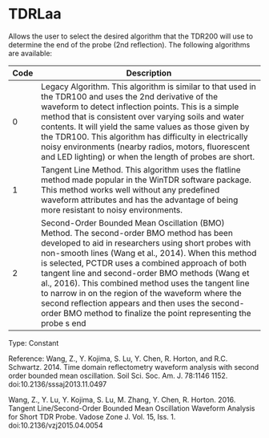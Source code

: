 # TDRLaa

Allows the user to select the desired algorithm that the TDR200 will use to determine the end of the probe (2nd reflection). The following algorithms are available:

| Code | Description                                                                                                                                                                                                                                                                                                                                                                                                                                                                                                                                       |
| ---- | ------------------------------------------------------------------------------------------------------------------------------------------------------------------------------------------------------------------------------------------------------------------------------------------------------------------------------------------------------------------------------------------------------------------------------------------------------------------------------------------------------------------------------------------------- |
| 0    | Legacy Algorithm. This algorithm is similar to that used in the TDR100 and uses the 2nd derivative of the waveform to detect inflection points. This is a simple method that is consistent over varying soils and water contents. It will yield the same values as those given by the TDR100. This algorithm has difficulty in electrically noisy environments (nearby radios, motors, fluorescent and LED lighting) or when the length of probes are short.                                                                                      |
| 1    | Tangent Line Method. This algorithm uses the flatline method made popular in the WinTDR software package. This method works well without any predefined waveform attributes and has the advantage of being more resistant to noisy environments.                                                                                                                                                                                                                                                                                                  |
| 2    | Second-Order Bounded Mean Oscillation (BMO) Method. The second-order BMO method has been developed to aid in researchers using short probes with non-smooth lines (Wang et al., 2014). When this method is selected, PCTDR uses a combined approach of both tangent line and second-order BMO methods (Wang et al., 2016). This combined method uses the tangent line to narrow in on the region of the waveform where the second reflection appears and then uses the second-order BMO method to finalize the point representing the probe s end |

Type: Constant

Reference: Wang, Z., Y. Kojima, S. Lu, Y. Chen, R. Horton, and R.C. Schwartz. 2014. Time domain reflectometry waveform analysis with second order bounded mean oscillation. Soil Sci. Soc. Am. J. 78:1146 1152. doi:10.2136/sssaj2013.11.0497

Wang, Z., Y. Lu, Y. Kojima, S. Lu, M. Zhang, Y. Chen, R. Horton. 2016. Tangent Line/Second-Order Bounded Mean Oscillation Waveform Analysis for Short TDR Probe. Vadose Zone J. Vol. 15, Iss. 1. doi:10.2136/vzj2015.04.0054

